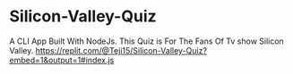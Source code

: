 # Silicon-Valley-Quiz
A CLI App Built With NodeJs. This Quiz is For The Fans Of Tv show Silicon Valley.
https://replit.com/@Teji15/Silicon-Valley-Quiz?embed=1&output=1#index.js

